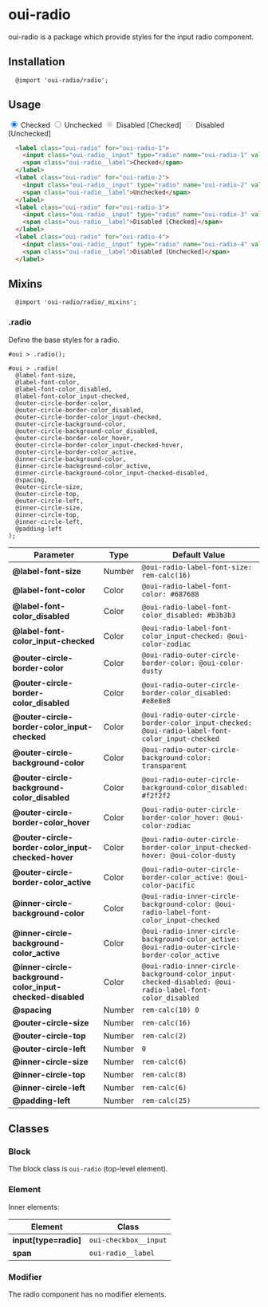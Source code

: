 # oui-radio

oui-radio is a package which provide styles for the input radio component.

## Installation

```less
  @import 'oui-radio/radio';
```

## Usage

<div>
  <label class="oui-radio" for="oui-radio-1">
    <input class="oui-radio__input" type="radio" name="oui-radio-1" value="oui-radio-1" id="oui-radio-1" checked="checked" />
    <span class="oui-radio__label">Checked</span>
  </label>

  <label class="oui-radio" for="oui-radio-2">
    <input class="oui-radio__input" type="radio" name="oui-radio-2" value="oui-radio-2" id="oui-radio-2" />
    <span class="oui-radio__label">Unchecked</span>
  </label>

  <label class="oui-radio" for="oui-radio-3">
    <input class="oui-radio__input" type="radio" name="oui-radio-3" value="oui-radio-3" id="oui-radio-3" disabled="disabled" checked="checked" />
    <span class="oui-radio__label">Disabled [Checked]</span>
  </label>

  <label class="oui-radio" for="oui-radio-4">
    <input class="oui-radio__input" type="radio" name="oui-radio-4" value="oui-radio-4" id="oui-radio-4" disabled="disabled" />
    <span class="oui-radio__label">Disabled [Unchecked]</span>
  </label>
</div>

```html
  <label class="oui-radio" for="oui-radio-1">
    <input class="oui-radio__input" type="radio" name="oui-radio-1" value="oui-radio-1" id="oui-radio-1" checked="checked" />
    <span class="oui-radio__label">Checked</span>
  </label>
  <label class="oui-radio" for="oui-radio-2">
    <input class="oui-radio__input" type="radio" name="oui-radio-2" value="oui-radio-2" id="oui-radio-2" />
    <span class="oui-radio__label">Unchecked</span>
  </label>
  <label class="oui-radio" for="oui-radio-3">
    <input class="oui-radio__input" type="radio" name="oui-radio-3" value="oui-radio-3" id="oui-radio-3" disabled="disabled" checked="checked" />
    <span class="oui-radio__label">Disabled [Checked]</span>
  </label>
  <label class="oui-radio" for="oui-radio-4">
    <input class="oui-radio__input" type="radio" name="oui-radio-4" value="oui-radio-4" id="oui-radio-4" disabled="disabled" />
    <span class="oui-radio__label">Disabled [Unchecked]</span>
  </label>
```

## Mixins

```less
  @import 'oui-radio/radio/_mixins';
```

### .radio

Define the base styles for a radio.

```less
#oui > .radio();
```

```less
#oui > .radio(
  @label-font-size,
  @label-font-color,
  @label-font-color_disabled,
  @label-font-color_input-checked,
  @outer-circle-border-color,
  @outer-circle-border-color_disabled,
  @outer-circle-border-color_input-checked,
  @outer-circle-background-color,
  @outer-circle-background-color_disabled,
  @outer-circle-border-color_hover,
  @outer-circle-border-color_input-checked-hover,
  @outer-circle-border-color_active,
  @inner-circle-background-color,
  @inner-circle-background-color_active,
  @inner-circle-background-color_input-checked-disabled,
  @spacing,
  @outer-circle-size,
  @outer-circle-top,
  @outer-circle-left,
  @inner-circle-size,
  @inner-circle-top,
  @inner-circle-left,
  @padding-left
);
```

| Parameter                                                    | Type   | Default Value                                                                                           |
| ------------------------------------------------------------ | ------ | ------------------------------------------------------------------------------------------------------- |
| __@label-font-size__                                         | Number | `@oui-radio-label-font-size: rem-calc(16)`                                                              |
| __@label-font-color__                                        | Color  | `@oui-radio-label-font-color: #687688`                                                                  |
| __@label-font-color_disabled__                               | Color  | `@oui-radio-label-font-color_disabled: #b3b3b3`                                                         |
| __@label-font-color_input-checked__                          | Color  | `@oui-radio-label-font-color_input-checked: @oui-color-zodiac`                                          |
| __@outer-circle-border-color__                               | Color  | `@oui-radio-outer-circle-border-color: @oui-color-dusty`                                                |
| __@outer-circle-border-color_disabled__                      | Color  | `@oui-radio-outer-circle-border-color_disabled: #e8e8e8`                                                |
| __@outer-circle-border-color_input-checked__                 | Color  | `@oui-radio-outer-circle-border-color_input-checked: @oui-radio-label-font-color_input-checked`         |
| __@outer-circle-background-color__                           | Color  | `@oui-radio-outer-circle-background-color: transparent`                                                 |
| __@outer-circle-background-color_disabled__                  | Color  | `@oui-radio-outer-circle-background-color_disabled: #f2f2f2`                                            |
| __@outer-circle-border-color_hover__                         | Color  | `@oui-radio-outer-circle-border-color_hover: @oui-color-zodiac`                                         |
| __@outer-circle-border-color_input-checked-hover__           | Color  | `@oui-radio-outer-circle-border-color_input-checked-hover: @oui-color-dusty`                            |
| __@outer-circle-border-color_active__                        | Color  | `@oui-radio-outer-circle-border-color_active: @oui-color-pacific`                                       |
| __@inner-circle-background-color__                           | Color  | `@oui-radio-inner-circle-background-color: @oui-radio-label-font-color_input-checked`                   |
| __@inner-circle-background-color_active__                    | Color  | `@oui-radio-inner-circle-background-color_active: @oui-radio-outer-circle-border-color_active`          |
| __@inner-circle-background-color_input-checked-disabled__    | Color  | `@oui-radio-inner-circle-background-color_input-checked-disabled: @oui-radio-label-font-color_disabled` |
| __@spacing__                                                 | Number | `rem-calc(10) 0`                                                                                        |
| __@outer-circle-size__                                       | Number | `rem-calc(16)`                                                                                          |
| __@outer-circle-top__                                        | Number | `rem-calc(2)`                                                                                           |
| __@outer-circle-left__                                       | Number | `0`                                                                                                     |
| __@inner-circle-size__                                       | Number | `rem-calc(6)`                                                                                           |
| __@inner-circle-top__                                        | Number | `rem-calc(8)`                                                                                           |
| __@inner-circle-left__                                       | Number | `rem-calc(6)`                                                                                           | 
| __@padding-left__                                            | Number | `rem-calc(25)`                                                                                          |

## Classes

### Block

The block class is `oui-radio` (top-level element).

### Element

Inner elements:

| Element               | Class                 |
| --------------------- | --------------------- |
| __input[type=radio]__ | `oui-checkbox__input` |
| __span__              | `oui-radio__label`    |


### Modifier

The radio component has no modifier elements.
